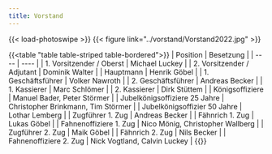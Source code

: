 ```yaml
---
title: Vorstand
---
```


{{< load-photoswipe >}}
{{< figure link="../vorstand/Vorstand2022.jpg" >}}

{{<table "table table-striped table-bordered">}}
| Position | Besetzung |
| ---- | ---- |
| 1. Vorsitzender / Oberst | Michael Luckey |
| 2. Vorsitzender / Adjutant | Dominik Walter |
| Hauptmann | Henrik Göbel |
| 1. Geschäftsführer | Volker Nawroth |
| 2. Geschäftsführer | Andreas Becker |
| 1. Kassierer | Marc Schlömer |
| 2. Kassierer | Dirk Stüttem |
| Königsoffiziere | Manuel Bader, Peter Störmer |
| Jubelkönigsoffiziere 25 Jahre | Christopher Brinkmann, Tim Störmer |
| Jubelkönigsoffizier 50 Jahre | Lothar Lemberg |
| Zugführer 1. Zug | Andreas Becker |
| Fähnrich 1. Zug |  Lukas Göbel |
| Fahnenoffiziere 1. Zug | Nico Mönig, Christopher Wallberg |
| Zugführer 2. Zug | Maik Göbel |
| Fähnrich 2. Zug | Nils Becker |
| Fahnenoffiziere 2. Zug | Nick Vogtland, Calvin Luckey |
{{</table>}}
